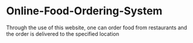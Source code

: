 # Online-Food-Ordering-System
Through the use of this website, one can order food from restaurants and the order is delivered to the specified location
